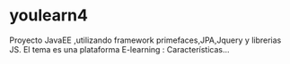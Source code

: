 # youlearn4
Proyecto JavaEE ,utilizando framework primefaces,JPA,Jquery y librerias JS.
El tema es una plataforma E-learning :
Características...
